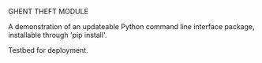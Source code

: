GHENT THEFT MODULE

A demonstration of an updateable Python command line interface package, installable through 'pip install'.

Testbed for deployment.